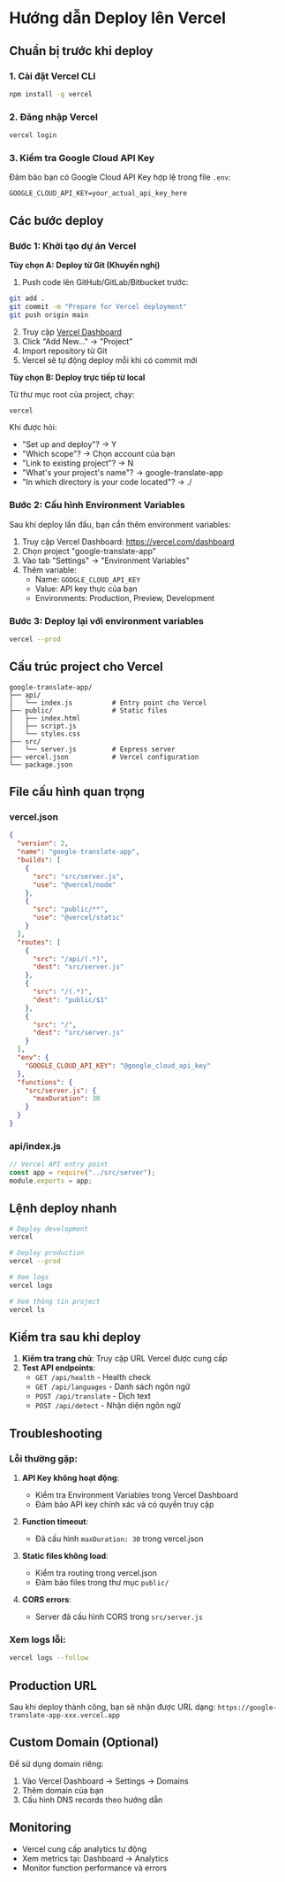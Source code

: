 # Hướng dẫn Deploy lên Vercel

## Chuẩn bị trước khi deploy

### 1. Cài đặt Vercel CLI

```bash
npm install -g vercel
```

### 2. Đăng nhập Vercel

```bash
vercel login
```

### 3. Kiểm tra Google Cloud API Key

Đảm bảo bạn có Google Cloud API Key hợp lệ trong file `.env`:

```
GOOGLE_CLOUD_API_KEY=your_actual_api_key_here
```

## Các bước deploy

### Bước 1: Khởi tạo dự án Vercel

**Tùy chọn A: Deploy từ Git (Khuyến nghị)**

1. Push code lên GitHub/GitLab/Bitbucket trước:
```bash
git add .
git commit -m "Prepare for Vercel deployment"
git push origin main
```

2. Truy cập [Vercel Dashboard](https://vercel.com/dashboard)
3. Click "Add New..." → "Project"
4. Import repository từ Git
5. Vercel sẽ tự động deploy mỗi khi có commit mới

**Tùy chọn B: Deploy trực tiếp từ local**

Từ thư mục root của project, chạy:
```bash
vercel
```

Khi được hỏi:
- "Set up and deploy"? → Y
- "Which scope"? → Chọn account của bạn
- "Link to existing project"? → N  
- "What's your project's name"? → google-translate-app
- "In which directory is your code located"? → ./

### Bước 2: Cấu hình Environment Variables

Sau khi deploy lần đầu, bạn cần thêm environment variables:

1. Truy cập Vercel Dashboard: https://vercel.com/dashboard
2. Chọn project "google-translate-app"
3. Vào tab "Settings" → "Environment Variables"
4. Thêm variable:
   - Name: `GOOGLE_CLOUD_API_KEY`
   - Value: API key thực của bạn
   - Environments: Production, Preview, Development

### Bước 3: Deploy lại với environment variables

```bash
vercel --prod
```

## Cấu trúc project cho Vercel

```
google-translate-app/
├── api/
│   └── index.js          # Entry point cho Vercel
├── public/               # Static files
│   ├── index.html
│   ├── script.js
│   └── styles.css
├── src/
│   └── server.js         # Express server
├── vercel.json           # Vercel configuration
└── package.json
```

## File cấu hình quan trọng

### vercel.json

```json
{
  "version": 2,
  "name": "google-translate-app",
  "builds": [
    {
      "src": "src/server.js",
      "use": "@vercel/node"
    },
    {
      "src": "public/**",
      "use": "@vercel/static"
    }
  ],
  "routes": [
    {
      "src": "/api/(.*)",
      "dest": "src/server.js"
    },
    {
      "src": "/(.*)",
      "dest": "public/$1"
    },
    {
      "src": "/",
      "dest": "src/server.js"
    }
  ],
  "env": {
    "GOOGLE_CLOUD_API_KEY": "@google_cloud_api_key"
  },
  "functions": {
    "src/server.js": {
      "maxDuration": 30
    }
  }
}
```

### api/index.js

```javascript
// Vercel API entry point
const app = require("../src/server");
module.exports = app;
```

## Lệnh deploy nhanh

```bash
# Deploy development
vercel

# Deploy production
vercel --prod

# Xem logs
vercel logs

# Xem thông tin project
vercel ls
```

## Kiểm tra sau khi deploy

1. **Kiểm tra trang chủ**: Truy cập URL Vercel được cung cấp
2. **Test API endpoints**:
   - `GET /api/health` - Health check
   - `GET /api/languages` - Danh sách ngôn ngữ
   - `POST /api/translate` - Dịch text
   - `POST /api/detect` - Nhận diện ngôn ngữ

## Troubleshooting

### Lỗi thường gặp:

1. **API Key không hoạt động**:

   - Kiểm tra Environment Variables trong Vercel Dashboard
   - Đảm bảo API key chính xác và có quyền truy cập

2. **Function timeout**:

   - Đã cấu hình `maxDuration: 30` trong vercel.json

3. **Static files không load**:

   - Kiểm tra routing trong vercel.json
   - Đảm bảo files trong thư mục `public/`

4. **CORS errors**:
   - Server đã cấu hình CORS trong `src/server.js`

### Xem logs lỗi:

```bash
vercel logs --follow
```

## Production URL

Sau khi deploy thành công, bạn sẽ nhận được URL dạng:
`https://google-translate-app-xxx.vercel.app`

## Custom Domain (Optional)

Để sử dụng domain riêng:

1. Vào Vercel Dashboard → Settings → Domains
2. Thêm domain của bạn
3. Cấu hình DNS records theo hướng dẫn

## Monitoring

- Vercel cung cấp analytics tự động
- Xem metrics tại: Dashboard → Analytics
- Monitor function performance và errors
